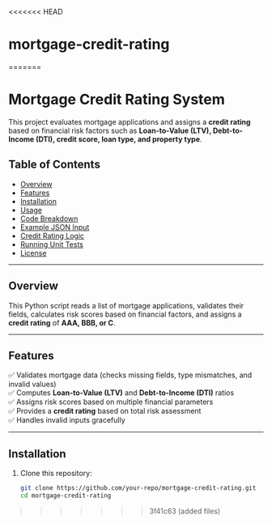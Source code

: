 <<<<<<< HEAD
# mortgage-credit-rating
=======
# **Mortgage Credit Rating System**

This project evaluates mortgage applications and assigns a **credit rating** based on financial risk factors such as **Loan-to-Value (LTV), Debt-to-Income (DTI), credit score, loan type, and property type**.

## **Table of Contents**
- [Overview](#overview)  
- [Features](#features)  
- [Installation](#installation)  
- [Usage](#usage)  
- [Code Breakdown](#code-breakdown)  
- [Example JSON Input](#example-json-input)  
- [Credit Rating Logic](#credit-rating-logic)  
- [Running Unit Tests](#running-unit-tests)  
- [License](#license)  

---

## **Overview**
This Python script reads a list of mortgage applications, validates their fields, calculates risk scores based on financial factors, and assigns a **credit rating** of **AAA, BBB, or C**.

---

## **Features**
✅ Validates mortgage data (checks missing fields, type mismatches, and invalid values)  
✅ Computes **Loan-to-Value (LTV)** and **Debt-to-Income (DTI)** ratios  
✅ Assigns risk scores based on multiple financial parameters  
✅ Provides a **credit rating** based on total risk assessment  
✅ Handles invalid inputs gracefully  

---

## **Installation**
1. Clone this repository:
   ```sh
   git clone https://github.com/your-repo/mortgage-credit-rating.git
   cd mortgage-credit-rating
>>>>>>> 3f41c63 (added files)
